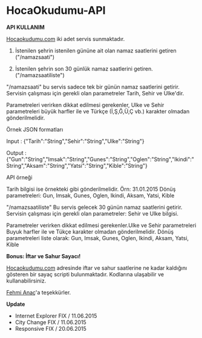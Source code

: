 # HocaOkudumu-API

<strong>API KULLANIM</strong>

<a href="http://hocaokudumu.com" target="_blank">Hocaokudumu.com</a> iki adet servis sunmaktadır.

1) İstenilen şehrin istenilen gününe ait olan namaz saatlerini getiren ("/namazsaati")

2) İstenilen şehrin son 30 günlük namaz saatlerini getiren. ("/namazsaatiliste")

"/namazsaati" bu servis sadece tek bir günün namaz saatlerini getirir. Servisin çalışması için gerekli olan parametreler Tarih, Sehir ve Ulke'dir.

Parametreleri verirken dikkat edilmesi gerekenler, Ulke ve Sehir parametreleri büyük harfler ile ve Türkçe (İ,Ş,Ğ,Ü,Ç vb.) karakter olmadan gönderilmelidir.

Örnek JSON formatları

Input : {"Tarih":"String","Sehir":"String","Ulke":"String"}

Output : {"Gun":"String","Imsak":"String","Gunes":"String","Oglen":"String","Ikindi":"String","Aksam":"String","Yatsi":"String","Kible":"String"}

API örneği

Tarih bilgisi ise örnekteki gibi gönderilmelidir. Örn: 31.01.2015 Dönüş parametreleri: Gun, Imsak, Gunes, Oglen, Ikindi, Aksam, Yatsi, Kible

"/namazsaatiliste" Bu servis gelecek 30 günün namaz saatlerini getirir. Servisin çalışması için gerekli olan parametreler: Sehir ve Ulke bilgisi.

Parametreler verirken dikkat edilmesi gerekenler.Ulke ve Sehir parametreleri Buyuk harfler ile ve Tükçe karakter olmadan gönderilmelidir. Dönüş parametreleri liste olarak: Gun, Imsak, Gunes, Oglen, Ikindi, Aksam, Yatsi, Kible

<strong>Bonus: İftar ve Sahur Sayacı!</strong>

<a href="http://hocaokudumu.com" target="_blank">Hocaokudumu.com</a> adresinde iftar ve sahur saatlerine ne kadar kaldığını gösteren bir sayaç scripti bulunmaktadır. Kodlarına ulaşabilir ve kullanabilirsiniz.

<a href="https://www.linkedin.com/in/fehmianac" target="_blank">Fehmi Anaç</a>'a teşekkürler.

<strong>Update</strong>
- Internet Explorer FIX / 11.06.2015
- City Change FIX / 11.06.2015
- Responsive FIX / 20.06.2015

